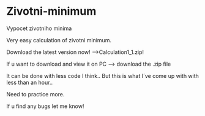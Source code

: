 # Zivotni-minimum
Vypocet zivotniho minima

Very easy calculation of zivotni minimum. 

Download the latest version now! -->Calculation1_1.zip! 

If u want to download and view it on PC --> download the .zip file

It can be done with less code I think.. But this is what I´ve come up with with less than an hour..

Need to practice more. 

If u find any bugs let me know!
